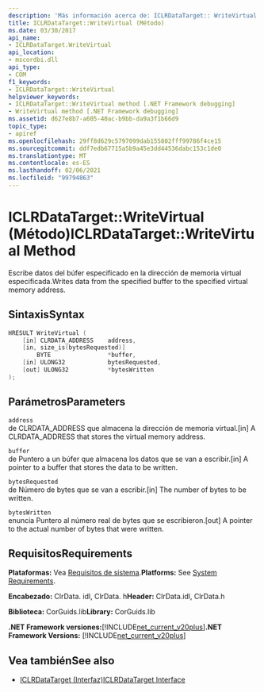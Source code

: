 ```yaml
---
description: 'Más información acerca de: ICLRDataTarget:: WriteVirtual ((método)'
title: ICLRDataTarget::WriteVirtual (Método)
ms.date: 03/30/2017
api_name:
- ICLRDataTarget.WriteVirtual
api_location:
- mscordbi.dll
api_type:
- COM
f1_keywords:
- ICLRDataTarget::WriteVirtual
helpviewer_keywords:
- ICLRDataTarget::WriteVirtual method [.NET Framework debugging]
- WriteVirtual method [.NET Framework debugging]
ms.assetid: d627e8b7-a605-40ac-b9bb-da9a3f1b66d9
topic_type:
- apiref
ms.openlocfilehash: 29ff8d629c5797099dab155802fff99786f4ce15
ms.sourcegitcommit: ddf7edb67715a5b9a45e3dd44536dabc153c1de0
ms.translationtype: MT
ms.contentlocale: es-ES
ms.lasthandoff: 02/06/2021
ms.locfileid: "99794863"
---
```

# <a name="iclrdatatargetwritevirtual-method"></a><span data-ttu-id="a7848-103">ICLRDataTarget::WriteVirtual (Método)</span><span class="sxs-lookup"><span data-stu-id="a7848-103">ICLRDataTarget::WriteVirtual Method</span></span>

<span data-ttu-id="a7848-104">Escribe datos del búfer especificado en la dirección de memoria virtual especificada.</span><span class="sxs-lookup"><span data-stu-id="a7848-104">Writes data from the specified buffer to the specified virtual memory address.</span></span>  
  
## <a name="syntax"></a><span data-ttu-id="a7848-105">Sintaxis</span><span class="sxs-lookup"><span data-stu-id="a7848-105">Syntax</span></span>  
  
```cpp  
HRESULT WriteVirtual (  
    [in] CLRDATA_ADDRESS    address,  
    [in, size_is(bytesRequested)]
        BYTE                *buffer,  
    [in] ULONG32            bytesRequested,  
    [out] ULONG32           *bytesWritten  
);  
```  
  
## <a name="parameters"></a><span data-ttu-id="a7848-106">Parámetros</span><span class="sxs-lookup"><span data-stu-id="a7848-106">Parameters</span></span>  

 `address`  
 <span data-ttu-id="a7848-107">de CLRDATA_ADDRESS que almacena la dirección de memoria virtual.</span><span class="sxs-lookup"><span data-stu-id="a7848-107">[in] A CLRDATA_ADDRESS that stores the virtual memory address.</span></span>  
  
 `buffer`  
 <span data-ttu-id="a7848-108">de Puntero a un búfer que almacena los datos que se van a escribir.</span><span class="sxs-lookup"><span data-stu-id="a7848-108">[in] A pointer to a buffer that stores the data to be written.</span></span>  
  
 `bytesRequested`  
 <span data-ttu-id="a7848-109">de Número de bytes que se van a escribir.</span><span class="sxs-lookup"><span data-stu-id="a7848-109">[in] The number of bytes to be written.</span></span>  
  
 `bytesWritten`  
 <span data-ttu-id="a7848-110">enuncia Puntero al número real de bytes que se escribieron.</span><span class="sxs-lookup"><span data-stu-id="a7848-110">[out] A pointer to the actual number of bytes that were written.</span></span>  
  
## <a name="requirements"></a><span data-ttu-id="a7848-111">Requisitos</span><span class="sxs-lookup"><span data-stu-id="a7848-111">Requirements</span></span>  

 <span data-ttu-id="a7848-112">**Plataformas:** Vea [Requisitos de sistema](../../get-started/system-requirements.md).</span><span class="sxs-lookup"><span data-stu-id="a7848-112">**Platforms:** See [System Requirements](../../get-started/system-requirements.md).</span></span>  
  
 <span data-ttu-id="a7848-113">**Encabezado:** ClrData. idl, ClrData. h</span><span class="sxs-lookup"><span data-stu-id="a7848-113">**Header:** ClrData.idl, ClrData.h</span></span>  
  
 <span data-ttu-id="a7848-114">**Biblioteca:** CorGuids.lib</span><span class="sxs-lookup"><span data-stu-id="a7848-114">**Library:** CorGuids.lib</span></span>  
  
 <span data-ttu-id="a7848-115">**.NET Framework versiones:**[!INCLUDE[net_current_v20plus](../../../../includes/net-current-v20plus-md.md)]</span><span class="sxs-lookup"><span data-stu-id="a7848-115">**.NET Framework Versions:** [!INCLUDE[net_current_v20plus](../../../../includes/net-current-v20plus-md.md)]</span></span>  
  
## <a name="see-also"></a><span data-ttu-id="a7848-116">Vea también</span><span class="sxs-lookup"><span data-stu-id="a7848-116">See also</span></span>

- [<span data-ttu-id="a7848-117">ICLRDataTarget (Interfaz)</span><span class="sxs-lookup"><span data-stu-id="a7848-117">ICLRDataTarget Interface</span></span>](iclrdatatarget-interface.md)
